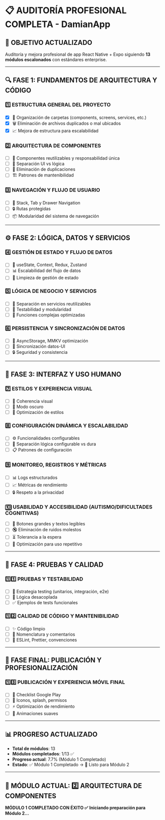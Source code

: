 # 📋 AUDITORÍA PROFESIONAL COMPLETA - DamianApp

## 🎯 OBJETIVO ACTUALIZADO
Auditoría y mejora profesional de app React Native + Expo siguiendo **13 módulos escalonados** con estándares enterprise.

---

## 🔍 **FASE 1: FUNDAMENTOS DE ARQUITECTURA Y CÓDIGO**

### **1️⃣ ESTRUCTURA GENERAL DEL PROYECTO**
- [x] 📁 Organización de carpetas (components, screens, services, etc.)
- [x] 🗑️ Eliminación de archivos duplicados o mal ubicados
- [x] 📈 Mejora de estructura para escalabilidad

### **2️⃣ ARQUITECTURA DE COMPONENTES**
- [ ] 🔄 Componentes reutilizables y responsabilidad única
- [ ] 🎯 Separación UI vs lógica
- [ ] 🧹 Eliminación de duplicaciones
- [ ] 🏗️ Patrones de mantenibilidad

### **3️⃣ NAVEGACIÓN Y FLUJO DE USUARIO**
- [ ] 🧭 Stack, Tab y Drawer Navigation
- [ ] 🔒 Rutas protegidas
- [ ] 📦 Modularidad del sistema de navegación

---

## ⚙️ **FASE 2: LÓGICA, DATOS Y SERVICIOS**

### **4️⃣ GESTIÓN DE ESTADO Y FLUJO DE DATOS**
- [ ] 🔄 useState, Context, Redux, Zustand
- [ ] 📊 Escalabilidad del flujo de datos
- [ ] 🧹 Limpieza de gestión de estado

### **5️⃣ LÓGICA DE NEGOCIO Y SERVICIOS**
- [ ] 🏢 Separación en servicios reutilizables
- [ ] 🧪 Testabilidad y modularidad
- [ ] 🔧 Funciones complejas optimizadas

### **6️⃣ PERSISTENCIA Y SINCRONIZACIÓN DE DATOS**
- [ ] 💾 AsyncStorage, MMKV optimización
- [ ] 🔄 Sincronización datos-UI
- [ ] 🔒 Seguridad y consistencia

---

## 🎨 **FASE 3: INTERFAZ Y USO HUMANO**

### **7️⃣ ESTILOS Y EXPERIENCIA VISUAL**
- [ ] 🎨 Coherencia visual
- [ ] 🌙 Modo oscuro
- [ ] 📱 Optimización de estilos

### **8️⃣ CONFIGURACIÓN DINÁMICA Y ESCALABILIDAD**
- [ ] ⚙️ Funcionalidades configurables
- [ ] 🔧 Separación lógica configurable vs dura
- [ ] 📋 Patrones de configuración

### **9️⃣ MONITOREO, REGISTROS Y MÉTRICAS**
- [ ] 📊 Logs estructurados
- [ ] 📈 Métricas de rendimiento
- [ ] 🔒 Respeto a la privacidad

### **🔟 USABILIDAD Y ACCESIBILIDAD (AUTISMO/DIFICULTADES COGNITIVAS)**
- [ ] 🔘 Botones grandes y textos legibles
- [ ] 🔇 Eliminación de ruidos molestos
- [ ] ⏳ Tolerancia a la espera
- [ ] 🔁 Optimización para uso repetitivo

---

## 🧪 **FASE 4: PRUEBAS Y CALIDAD**

### **1️⃣1️⃣ PRUEBAS Y TESTABILIDAD**
- [ ] 🧪 Estrategia testing (unitarios, integración, e2e)
- [ ] 🔧 Lógica desacoplada
- [ ] ✅ Ejemplos de tests funcionales

### **1️⃣2️⃣ CALIDAD DE CÓDIGO Y MANTENIBILIDAD**
- [ ] ✨ Código limpio
- [ ] 📝 Nomenclatura y comentarios
- [ ] 🔧 ESLint, Prettier, convenciones

---

## 🚀 **FASE FINAL: PUBLICACIÓN Y PROFESIONALIZACIÓN**

### **1️⃣3️⃣ PUBLICACIÓN Y EXPERIENCIA MÓVIL FINAL**
- [ ] 📱 Checklist Google Play
- [ ] 🎯 Iconos, splash, permisos
- [ ] ⚡ Optimización de rendimiento
- [ ] 🎨 Animaciones suaves

---

## 📊 **PROGRESO ACTUALIZADO**

- **Total de módulos**: 13
- **Módulos completados**: 1/13 ✅
- **Progreso actual**: 7.7% (Módulo 1 Completado)
- **Estado**: ✅ Módulo 1 Completado → 🔄 Listo para Módulo 2

---

## 🎯 **MÓDULO ACTUAL: 2️⃣ ARQUITECTURA DE COMPONENTES**

**MÓDULO 1 COMPLETADO CON ÉXITO ✅**
**Iniciando preparación para Módulo 2...**
